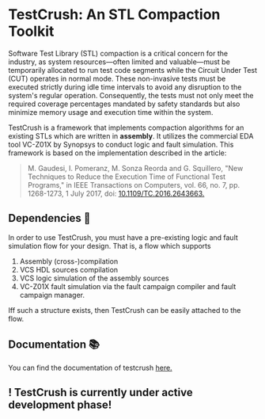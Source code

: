 # TestCrush: An STL Compaction Toolkit #

Software Test Library (STL) compaction is a critical concern for the industry, as system resources—often limited and valuable—must be temporarily allocated to run test code segments while the Circuit Under Test (CUT) operates in normal mode. These non-invasive tests must be executed strictly during idle time intervals to avoid any disruption to the system's regular operation. Consequently, the tests must not only meet the required coverage percentages mandated by safety standards but also minimize memory usage and execution time within the system.

TestCrush is a framework that implements compaction algorithms for an existing STLs which are written in **assembly**. It utilizes the commercial EDA tool VC-Z01X by Synopsys to conduct logic and fault simulation. This framework is based on the implementation described in the article:

>M. Gaudesi, I. Pomeranz, M. Sonza Reorda and G. Squillero, "New Techniques to Reduce the Execution Time of Functional Test Programs," in IEEE Transactions on Computers, vol. 66, no. 7, pp. 1268-1273, 1 July 2017, doi: [10.1109/TC.2016.2643663.](https://doi.org/10.1109/TC.2016.2643663)

## Dependencies 🔗 ##

In order to use TestCrush, you must have a pre-existing logic and fault simulation flow for your design. That is, a flow which supports

1. Assembly (cross-)compilation
2. VCS HDL sources compilation
3. VCS logic simulation of the assembly sources
4. VC-Z01X fault simulation via the fault campaign compiler and fault campaign manager.

Iff such a structure exists, then TestCrush can be easily attached to the flow.

## Documentation 📚 ##

You can find the documentation of testcrush [here.](https://cad-polito-it.github.io/testcrush/)

## ! TestCrush is currently under active development phase! ##

